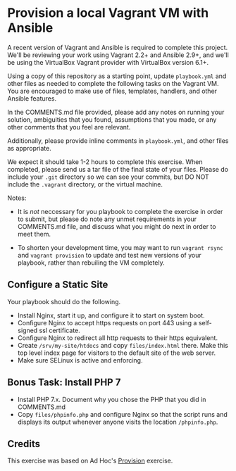 # Provision a local Vagrant VM with Ansible

A recent version of Vagrant and Ansible is required to complete this project.
We'll be reviewing your work using Vagrant 2.2+ and Ansible 2.9+, and we'll be
using the VirtualBox Vagrant provider with VirtualBox version 6.1+.

Using a copy of this repository as a starting point, update `playbook.yml` and 
other files as needed to complete the following tasks on the Vagrant VM.  You are 
encouraged to make use of files, templates, handlers, and other Ansible features.

In the COMMENTS.md file provided, please add any notes on running your
solution, ambiguities that you found, assumptions that you made, or any other 
comments that you feel are relevant. 

Additionally, please provide inline comments in `playbook.yml`, and other
files as appropriate.

We expect it should take 1-2 hours to complete this exercise. When completed, 
please send us a tar file of the final state of your files. Please do include your 
`.git` directory so we can see your commits, but DO NOT include the `.vagrant` 
directory, or the virtual machine.   


Notes: 

* It is *not* neccessary for you playbook to complete the exercise in order to submit, 
but please do note any unmet requirements in your COMMENTS.md file, and discuss what you 
might do next in order to meet them. 

* To shorten your development time, you may want to run `vagrant rsync` and 
`vagrant provision` to update and test new versions of your playbook, rather 
than rebuiling the VM completely. 

## Configure a Static Site 

Your playbook should do the following. 

* Install Nginx, start it up, and configure it to start on system boot. 
* Configure Nginx to accept https requests on port 443 using a self-signed ssl
  certificate. 
* Configure Nginx to redirect all http requests to their https equivalent. 
* Create `/srv/my-site/htdocs` and copy `files/index.html` there. Make this
  top level index page for visitors to the default site of the web server.   
* Make sure SELinux is active and enforcing. 

## Bonus Task: Install PHP 7

* Install PHP 7.x. Document why you chose the PHP that you did in COMMENTS.md 
* Copy `files/phpinfo.php` and configure Nginx so that the script runs and
  displays its output whenever anyone visits the location `/phpinfo.php`.    


## Credits

This exercise was based on Ad Hoc's [Provision](https://homework.adhoc.team/provision/) exercise. 

